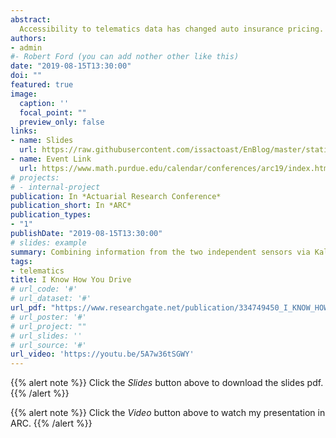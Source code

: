 ```yaml
---
abstract:
  Accessibility to telematics data has changed auto insurance pricing. Actuarial research has focused solely on the use of GPS based telematics data. Such data suffer from limited accuracy, slow updates, which could not accurately reflect the driving styles of drivers. Our focus is on the use of complementary data from the inertial measurement unit (IMU) sensors in the smartphone that are relevant to vehicle kinematics. Interestingly, such data require careful modeling as road conditions and driver behavior can easily bias them. In this paper, we discuss the preparation of IMU data, including necessary bias-corrections, for telematics analysis. Combining information from the two independent sensors via Kalman filter, we suggests a longitudinal-lateral acceleration density object, which is richer and more reliable object for driver profiling.
authors:
- admin
#- Robert Ford (you can add nother other like this)
date: "2019-08-15T13:30:00"
doi: ""
featured: true
image: 
  caption: ''
  focal_point: ""
  preview_only: false
links:
- name: Slides
  url: https://raw.githubusercontent.com/issactoast/EnBlog/master/static/files/ARC2019_Presentation_telematics.pdf
- name: Event Link
  url: https://www.math.purdue.edu/calendar/conferences/arc19/index.html
# projects:
# - internal-project
publication: In *Actuarial Research Conference*
publication_short: In *ARC*
publication_types:
- "1"
publishDate: "2019-08-15T13:30:00"
# slides: example
summary: Combining information from the two independent sensors via Kalman filter, we suggests a longitudinal-lateral acceleration density object, which is richer and more reliable object for driver profiling.
tags:
- telematics
title: I Know How You Drive
# url_code: '#'
# url_dataset: '#'
url_pdf: "https://www.researchgate.net/publication/334749450_I_KNOW_HOW_YOU_DRIVE_DRIVING_STYLE_PROFILE_VIA_SMARTPHONE"
# url_poster: '#'
# url_project: ""
# url_slides: ''
# url_source: '#'
url_video: 'https://youtu.be/5A7w36tSGWY'
---
```


{{% alert note %}}
Click the *Slides* button above to download the slides pdf.
{{% /alert %}}

{{% alert note %}}
Click the *Video* button above to watch my presentation in ARC.
{{% /alert %}}
